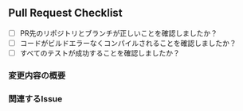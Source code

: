 ## Pull Request Checklist

- [ ] PR先のリポジトリとブランチが正しいことを確認しましたか？
- [ ] コードがビルドエラーなくコンパイルされることを確認しましたか？
- [ ] すべてのテストが成功することを確認しましたか？

### 変更内容の概要
<!-- 変更内容の概要を記述 -->

### 関連するIssue
<!-- 関連するIssue番号を記述 -->
